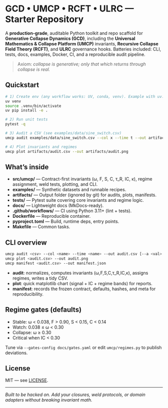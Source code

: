 # GCD • UMCP • RCFT • ULRC — Starter Repository

A **production-grade**, auditable Python toolkit and repo scaffold for **Generative Collapse Dynamics (GCD)**,
including the **Universal Mathematics & Collapse Platform (UMCP)** invariants, **Recursive Collapse Field Theory (RCFT)**,
and **ULRC** governance hooks. Batteries included: CLI, tests, docs, examples, Docker, CI, and a reproducible
audit pipeline.

> Axiom: *collapse is generative; only that which returns through collapse is real.*

## Quickstart

```bash
# 1) Create env (any workflow works: UV, conda, venv). Example with uv:
uv venv
source .venv/bin/activate
uv pip install -e .

# 2) Run unit tests
pytest -q

# 3) Audit a CSV (see examples/data/sine_switch.csv)
umcp audit examples/data/sine_switch.csv --col x --time t --out artifacts/audit.csv

# 4) Plot invariants and regimes
umcp plot artifacts/audit.csv --out artifacts/audit.png
```

## What’s inside

- **src/umcp/** — Contract-first invariants (ω, F, S, C, τ_R, IC, κ), regime assignment, weld tests, plotting, and CLI.
- **examples/** — Synthetic datasets and runnable recipes.
- **artifacts/** — Output folder (ignored by git) for audits, plots, manifests.
- **tests/** — Pytest suite covering core invariants and regime logic.
- **docs/** — Lightweight docs (MkDocs-ready).
- **.github/workflows/** — CI using Python 3.11+ (lint + tests).
- **Dockerfile** — Reproducible container.
- **pyproject.toml** — Build, runtime deps, entry points.
- **Makefile** — Common tasks.

## CLI overview

```bash
umcp audit <csv> --col <name> --time <name> --out audit.csv [--a <val> --b <val> --mode global_fixed|p1p99]
umcp plot <audit.csv> --out audit.png
umcp manifest <audit.csv> --out manifest.json
```

- **audit**: normalizes, computes invariants (ω,F,S,C,τ_R,IC,κ), assigns regimes, writes a tidy CSV.
- **plot**: quick matplotlib chart (signal + IC + regime bands) for reports.
- **manifest**: records the frozen contract, defaults, hashes, and meta for reproducibility.

## Regime gates (defaults)

- Stable: ω < 0.038, F > 0.90, S < 0.15, C < 0.14
- Watch: 0.038 ≤ ω < 0.30
- Collapse: ω ≥ 0.30
- Critical when IC < 0.30

Tune via `--gates-config docs/gates.yaml` or edit `umcp/regimes.py` to publish deviations.

## License

MIT — see [LICENSE](LICENSE).

---

*Built to be hacked on. Add your closures, weld protocols, or domain adapters without breaking invariant math.*

